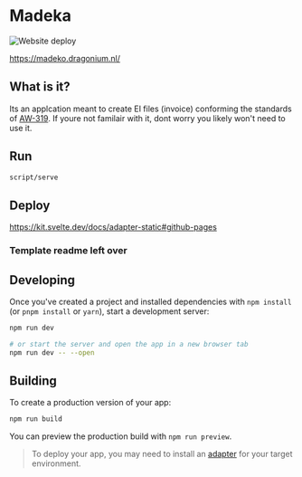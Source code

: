 # Madeka

![Website deploy](https://github.com/realdragonium/madeko/actions/workflows/deploy.yml/badge.svg)

https://madeko.dragonium.nl/

## What is it?

Its an applcation meant to create EI files (invoice) conforming the standards of [AW-319](https://www.vektis.nl/standaardisatie/standaarden/AW319-1.4). If youre not familair with it, dont worry you likely won't need to use it.

## Run

```bash
script/serve
```

## Deploy

https://kit.svelte.dev/docs/adapter-static#github-pages

### Template readme left over

## Developing

Once you've created a project and installed dependencies with `npm install` (or `pnpm install` or `yarn`), start a development server:

```bash
npm run dev

# or start the server and open the app in a new browser tab
npm run dev -- --open
```

## Building

To create a production version of your app:

```bash
npm run build
```

You can preview the production build with `npm run preview`.

> To deploy your app, you may need to install an [adapter](https://kit.svelte.dev/docs/adapters) for your target environment.
